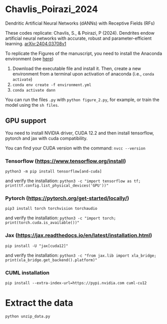 # Chavlis_Poirazi_2024
Dendritic Artificial Neural Networks (dANNs) with Receptive Fields (RFs)

These codes replicate: Chavlis, S., & Poirazi, P (2024). Dendrites endow artificial neural networks with accurate, robust and parameter-efficient learning. [arXiv:2404.03708v1](https://arxiv.org/abs/2404.03708v1)

To replicate the Figures of the manuscript, you need to install the Anaconda environment (see [here](https://www.anaconda.com/download/))

1. Download the executable file and install it. Then, create a new environment from a terminal upon activation of anaconda (i.e., ```conda activate```)
2. ```conda env create -f environment.yml```
3. ```conda activate dann```

You can run the files `.py` with `python figure_2.py`, for example, or train the model using the `sh files`.


## **GPU support**
You need to install NVIDIA driver, CUDA 12.2 and then install tensorflow, pytorch and jax with cuda compatibility.

You can find your CUDA version with the command:
```nvcc --version```

### Tensorflow (https://www.tensorflow.org/install)
```python3 -m pip install tensorflow[and-cuda]```

and verify the installation: 
```python3 -c "import tensorflow as tf; print(tf.config.list_physical_devices('GPU'))"```

### Pytorch (https://pytorch.org/get-started/locally/)
```pip3 install torch torchvision torchaudio```

and verify the installation: 
```python3 -c "import torch; print(torch.cuda.is_available())"```

### Jax (https://jax.readthedocs.io/en/latest/installation.html)
```pip install -U "jax[cuda12]"```

and verify the installation: 
```python3 -c "from jax.lib import xla_bridge; print(xla_bridge.get_backend().platform)"```

### CUML installation 
```pip install --extra-index-url=https://pypi.nvidia.com cuml-cu12```

# Extract the data
```python unzip_data.py```
